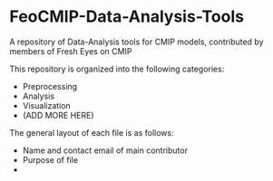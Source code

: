 # FeoCMIP-Data-Analysis-Tools
A repository of Data-Analysis tools for CMIP models, contributed by members of Fresh Eyes on CMIP

This repository is organized into the following categories:
- Preprocessing
- Analysis
- Visualization
- (ADD MORE HERE)

The general layout of each file is as follows: 
- Name and contact email of main contributor
- Purpose of file
- 
